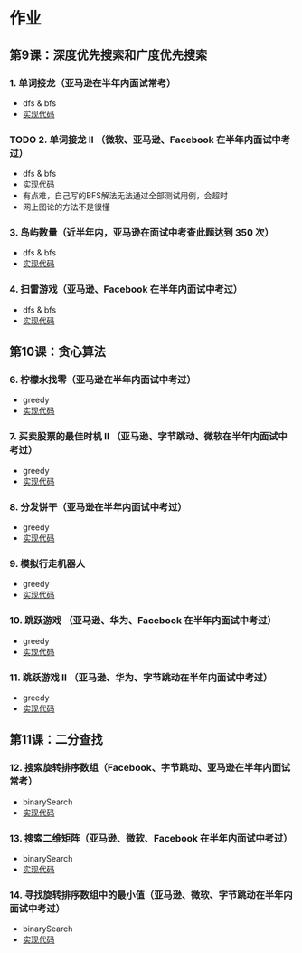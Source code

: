 # 作业
## 第9课：深度优先搜索和广度优先搜索
### 1. 单词接龙（亚马逊在半年内面试常考）

+ dfs & bfs
+ [实现代码](./127ladderLength.js)

### TODO 2. 单词接龙 II （微软、亚马逊、Facebook 在半年内面试中考过）

+ dfs & bfs
+ [实现代码](./126findLadders.js)
+ 有点难，自己写的BFS解法无法通过全部测试用例，会超时
+ 网上图论的方法不是很懂

### 3. 岛屿数量（近半年内，亚马逊在面试中考查此题达到 350 次）

+ dfs & bfs
+ [实现代码](./200numIslands.js)

### 4. 扫雷游戏（亚马逊、Facebook 在半年内面试中考过）

+ dfs & bfs
+ [实现代码](./529updateBoard.js)




## 第10课：贪心算法

### 6. 柠檬水找零（亚马逊在半年内面试中考过）

+ greedy
+ [实现代码](./860lemonadeChange.js)

### 7. 买卖股票的最佳时机 II （亚马逊、字节跳动、微软在半年内面试中考过）

+ greedy
+ [实现代码](./122maxProfitII.js)

### 8. 分发饼干（亚马逊在半年内面试中考过）

+ greedy
+ [实现代码](./455findContentChildren.js)

### 9. 模拟行走机器人

+ greedy
+ [实现代码](./874robotSim.js)

### 10. 跳跃游戏 （亚马逊、华为、Facebook 在半年内面试中考过）

+ greedy
+ [实现代码](./055canJump.js)

### 11. 跳跃游戏 II （亚马逊、华为、字节跳动在半年内面试中考过）

+ greedy
+ [实现代码](./045jump.js)






## 第11课：二分查找
### 12. 搜索旋转排序数组（Facebook、字节跳动、亚马逊在半年内面试常考）

+ binarySearch
+ [实现代码](./033search.js)

### 13. 搜索二维矩阵（亚马逊、微软、Facebook 在半年内面试中考过）

+ binarySearch
+ [实现代码](./074searchMatrix.js)

### 14. 寻找旋转排序数组中的最小值（亚马逊、微软、字节跳动在半年内面试中考过）

+ binarySearch
+ [实现代码](./153findMin.js)

